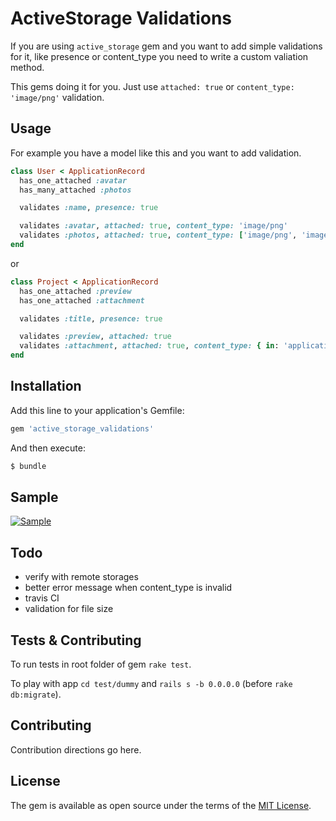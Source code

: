 # ActiveStorage Validations

If you are using `active_storage` gem and you want to add simple validations for it, like presence or content_type you need to write a custom valiation method.

This gems doing it for you. Just use `attached: true` or `content_type: 'image/png'` validation.

## Usage

For example you have a model like this and you want to add validation.

```ruby
class User < ApplicationRecord
  has_one_attached :avatar
  has_many_attached :photos

  validates :name, presence: true

  validates :avatar, attached: true, content_type: 'image/png'
  validates :photos, attached: true, content_type: ['image/png', 'image/jpg']
end
```

or

```ruby
class Project < ApplicationRecord
  has_one_attached :preview
  has_one_attached :attachment

  validates :title, presence: true

  validates :preview, attached: true
  validates :attachment, attached: true, content_type: { in: 'application/pdf', message: 'is not a PDF' }
end
```

## Installation

Add this line to your application's Gemfile:

```ruby
gem 'active_storage_validations'
```

And then execute:
```bash
$ bundle
```

## Sample

[![Sample](https://raw.githubusercontent.com/igorkasyanchuk/active_storage_validations/master/docs/preview.png)](https://raw.githubusercontent.com/igorkasyanchuk/active_storage_validations/master/docs/preview.png)

## Todo
* verify with remote storages
* better error message when content_type is invalid
* travis CI
* validation for file size

## Tests & Contributing

To run tests in root folder of gem `rake test`.

To play with app `cd test/dummy` and `rails s -b 0.0.0.0` (before `rake db:migrate`).

## Contributing
Contribution directions go here.

## License
The gem is available as open source under the terms of the [MIT License](https://opensource.org/licenses/MIT).
